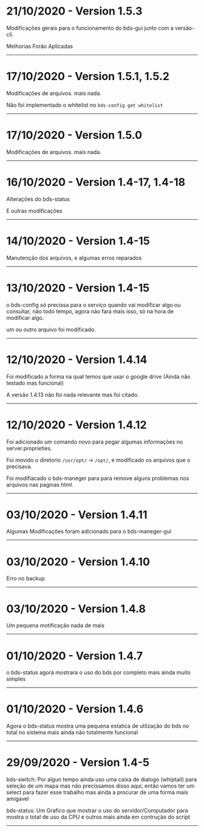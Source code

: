 # 21/10/2020 - Version 1.5.3

Modificações gerais para o funcionamento do bds-gui junto com a versão-cli.

Melhorias Forão Aplicadas

---

# 17/10/2020 - Version 1.5.1, 1.5.2

Modificações de arquivos. mais nada.

Não foi implementado o whitelist no `bds-config get whitelist`

---

# 17/10/2020 - Version 1.5.0

Modificações de arquivos. mais nada.

---

# 16/10/2020 - Version 1.4-17, 1.4-18

Alterações do bds-status

E outras modificações

---

# 14/10/2020 - Version 1.4-15

Manutenção dos arquivos, e algumas erros reparados

---

# 13/10/2020 - Version 1.4-15

o bds-config só precissa para o serviço quando vai modificar algo ou consultar, não todo tempo, agora não fara mais isso, só na hora de modificar algo.

um ou outro arquivo foi modificado.

---

# 12/10/2020 - Version 1.4.14

Foi modificado a forma na qual temos que usar o google drive (Ainda não testado mas funcional)

A versão 1.4.13 não foi nada relevante mas foi citado.

---

# 12/10/2020 - Version 1.4.12

Foi adicionado um comando novo para pegar algumas informações no server.proprieties.

Foi movido o diretorio `/usr/opt/` -> `/opt/`, e modificado os arquivos que o precisava.

Foi modifiacado o bds-maneger para para remove alguns problemas nos arquivos nas paginas html.

---


# 03/10/2020 - Version 1.4.11

Algumas Modificações foram adicionads para o bds-maneger-gui

---


# 03/10/2020 - Version 1.4.10

Erro no backup

---


# 03/10/2020 - Version 1.4.8

Um pequena motificação nada de mais

---


# 01/10/2020 - Version 1.4.7

o bds-status agorá mostrara o uso do bds por completo mais ainda muito simples

---


# 01/10/2020 - Version 1.4.6

Agora o bds-status mostra uma pequena estatica de utlização do bds no total no sistema mais ainda não totalmente funcional

---


# 29/09/2020 - Version 1.4-5

bds-switch: Por algun tempo ainda uso uma caixa de dialogo (whiptail) para seleção de um mapa mas não precissamos disso aqui, então vamos ter um select para fazer esse trabalho mas ainda a procurar de uma forma mais amigavel

bds-status: Um Grafico que mostrar o uso do servidor/Computador para mostra o total de uso da CPU e outros mais ainda em contrução do script

---

